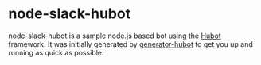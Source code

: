 # node-slack-hubot

node-slack-hubot is a sample node.js based bot using the [Hubot][hubot] framework. It was
initially generated by [generator-hubot][generator-hubot] to get you up and
running as quick as possible.

[hubot]: http://hubot.github.com
[generator-hubot]: https://github.com/github/generator-hubot
